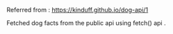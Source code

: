 Referred from : https://kinduff.github.io/dog-api/1 

Fetched dog facts from the public api using fetch() api .
